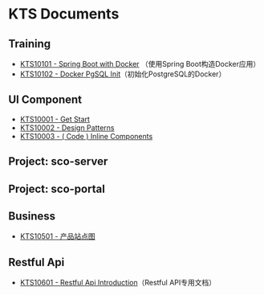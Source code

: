 # KTS Documents

## Training

* [KTS10101 - Spring Boot with Docker](/reference/3kts-works/31training/kts10002-spring-boot-with-docker.md) （使用Spring Boot构造Docker应用）
* [KTS10102 - Docker PgSQL Init](/reference/3kts-works/31training/kts10102-docker-pgsql-init.md)（初始化PostgreSQL的Docker）

## UI Component

* [KTS10001 - Get Start](/reference/3kts-works/32ts-ui-component/kts10001-get-start.md)
* [KTS10002 - Design Patterns](/reference/3kts-works/32ts-ui-component/kts10002-design-principles.md)
* [KTS10003 - \( Code \) Inline Components](/reference/3kts-works/32ts-ui-component/kts10003-inline-components.md)

## Project: sco-server

## Project: sco-portal

## Business

* [KTS10501 - 产品站点图](/reference/3kts-works/kts10501-chan-pin-zhan-dian-tu.md)

## Restful Api

* [KTS10601 - Restful Api Introduction](/reference/3kts-works/kts10601-restful-api-introduction.md)（Restful API专用文档）



